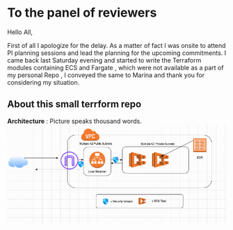 # To the panel of reviewers
Hello All,

First of all I apologize for the delay. As a matter of fact I was onsite to attend PI planning sessions and lead the planning for the upcoming commitments. I came back last Saturday evening and started to write 
the Terraform modules containing ECS and Fargate , which were not available as a part of my personal
Repo , I conveyed the same to Marina and thank you for considering my situation.



## About this small terrform repo

**Architecture** : Picture speaks thousand words.
![Arch Diagram](arch-diagram.png)


